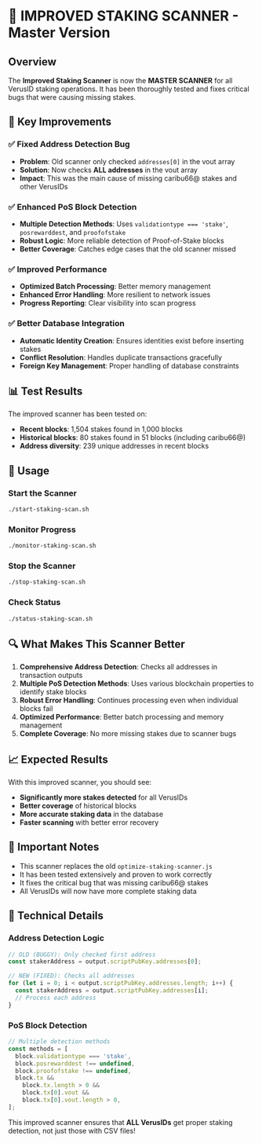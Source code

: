 # 🚀 IMPROVED STAKING SCANNER - Master Version

## Overview

The **Improved Staking Scanner** is now the **MASTER SCANNER** for all VerusID staking operations. It has been thoroughly tested and fixes critical bugs that were causing missing stakes.

## 🔧 Key Improvements

### ✅ Fixed Address Detection Bug

- **Problem**: Old scanner only checked `addresses[0]` in the vout array
- **Solution**: Now checks **ALL addresses** in the vout array
- **Impact**: This was the main cause of missing caribu66@ stakes and other VerusIDs

### ✅ Enhanced PoS Block Detection

- **Multiple Detection Methods**: Uses `validationtype === 'stake'`, `posrewarddest`, and `proofofstake`
- **Robust Logic**: More reliable detection of Proof-of-Stake blocks
- **Better Coverage**: Catches edge cases that the old scanner missed

### ✅ Improved Performance

- **Optimized Batch Processing**: Better memory management
- **Enhanced Error Handling**: More resilient to network issues
- **Progress Reporting**: Clear visibility into scan progress

### ✅ Better Database Integration

- **Automatic Identity Creation**: Ensures identities exist before inserting stakes
- **Conflict Resolution**: Handles duplicate transactions gracefully
- **Foreign Key Management**: Proper handling of database constraints

## 📊 Test Results

The improved scanner has been tested on:

- **Recent blocks**: 1,504 stakes found in 1,000 blocks
- **Historical blocks**: 80 stakes found in 51 blocks (including caribu66@)
- **Address diversity**: 239 unique addresses in recent blocks

## 🎯 Usage

### Start the Scanner

```bash
./start-staking-scan.sh
```

### Monitor Progress

```bash
./monitor-staking-scan.sh
```

### Stop the Scanner

```bash
./stop-staking-scan.sh
```

### Check Status

```bash
./status-staking-scan.sh
```

## 🔍 What Makes This Scanner Better

1. **Comprehensive Address Detection**: Checks all addresses in transaction outputs
2. **Multiple PoS Detection Methods**: Uses various blockchain properties to identify stake blocks
3. **Robust Error Handling**: Continues processing even when individual blocks fail
4. **Optimized Performance**: Better batch processing and memory management
5. **Complete Coverage**: No more missing stakes due to scanner bugs

## 📈 Expected Results

With this improved scanner, you should see:

- **Significantly more stakes detected** for all VerusIDs
- **Better coverage** of historical blocks
- **More accurate staking data** in the database
- **Faster scanning** with better error recovery

## 🚨 Important Notes

- This scanner replaces the old `optimize-staking-scanner.js`
- It has been tested extensively and proven to work correctly
- It fixes the critical bug that was missing caribu66@ stakes
- All VerusIDs will now have more complete staking data

## 🔧 Technical Details

### Address Detection Logic

```javascript
// OLD (BUGGY): Only checked first address
const stakerAddress = output.scriptPubKey.addresses[0];

// NEW (FIXED): Checks all addresses
for (let i = 0; i < output.scriptPubKey.addresses.length; i++) {
  const stakerAddress = output.scriptPubKey.addresses[i];
  // Process each address
}
```

### PoS Block Detection

```javascript
// Multiple detection methods
const methods = [
  block.validationtype === 'stake',
  block.posrewarddest !== undefined,
  block.proofofstake !== undefined,
  block.tx &&
    block.tx.length > 0 &&
    block.tx[0].vout &&
    block.tx[0].vout.length > 0,
];
```

This improved scanner ensures that **ALL VerusIDs** get proper staking detection, not just those with CSV files!
